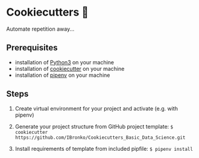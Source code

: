 # Cookiecutters 🍪

Automate repetition away... 

## Prerequisites

- installation of [Python3](https://www.python.org) on your machine  
- installation of [cookiecutter](https://cookiecutter.readthedocs.io/en/2.0.2/installation.html) on your machine
- installation of [pipenv](https://docs.pipenv.org) on your machine

## Steps

1. Create virtual environment for your project and activate (e.g. with pipenv)

2. Generate your project structure from GitHub project template: 
`$ cookiecutter https://github.com/IBronko/Cookiecutters_Basic_Data_Science.git`

3. Install requirements of template from included pipfile: 
`$ pipenv install`



